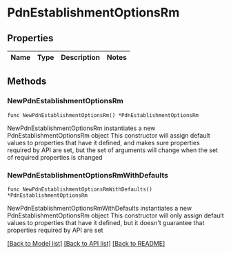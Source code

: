 # PdnEstablishmentOptionsRm

## Properties

Name | Type | Description | Notes
------------ | ------------- | ------------- | -------------

## Methods

### NewPdnEstablishmentOptionsRm

`func NewPdnEstablishmentOptionsRm() *PdnEstablishmentOptionsRm`

NewPdnEstablishmentOptionsRm instantiates a new PdnEstablishmentOptionsRm object
This constructor will assign default values to properties that have it defined,
and makes sure properties required by API are set, but the set of arguments
will change when the set of required properties is changed

### NewPdnEstablishmentOptionsRmWithDefaults

`func NewPdnEstablishmentOptionsRmWithDefaults() *PdnEstablishmentOptionsRm`

NewPdnEstablishmentOptionsRmWithDefaults instantiates a new PdnEstablishmentOptionsRm object
This constructor will only assign default values to properties that have it defined,
but it doesn't guarantee that properties required by API are set


[[Back to Model list]](../README.md#documentation-for-models) [[Back to API list]](../README.md#documentation-for-api-endpoints) [[Back to README]](../README.md)


